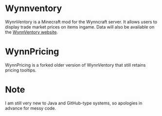 
# Wynnventory
WynnVentory is a Minecraft mod for the Wynncraft server. It allows users to display trade market prices on items ingame. Data will also be available on the [WynnVentory website](https://www.wynnventory.com/).

# WynnPricing
WynnPricing is a forked older version of WynnVentory that still retains pricing tooltips.

# Note
I am still very new to Java and GitHub-type systems, so apologies in advance for messy code.
